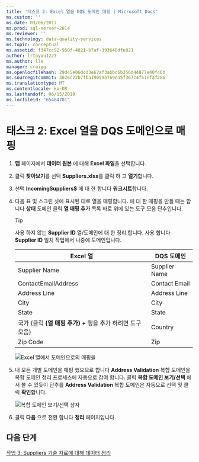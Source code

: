 ```yaml
---
title: '태스크 2: Excel 열을 DQS 도메인 매핑 | Microsoft Docs'
ms.custom: ''
ms.date: 03/06/2017
ms.prod: sql-server-2014
ms.reviewer: ''
ms.technology: data-quality-services
ms.topic: conceptual
ms.assetid: f347cc92-950f-4021-b7af-393640dfe821
author: lrtoyou1223
ms.author: lle
manager: craigg
ms.openlocfilehash: 29d45e06dcd3e67af3abbc6b356d44877e40f46b
ms.sourcegitcommit: 3026c22b7fba19059a769ea5f367c4f51efaf286
ms.translationtype: MT
ms.contentlocale: ko-KR
ms.lasthandoff: 06/15/2019
ms.locfileid: "65484701"
---
```

# <a name="task-2-mapping-excel-columns-to-dqs-domains"></a>태스크 2: Excel 열을 DQS 도메인으로 매핑
    
1.  **맵** 페이지에서 **데이터 원본** 에 대해 **Excel 파일**을 선택합니다.  
  
2.  클릭 **찾아보기**를 선택 **Suppliers.xlsx**를 클릭 하 고 **열기**합니다.  
  
3.  선택 **IncomingSuppliers$** 에 대 한 합니다 **워크시트**합니다.  
  
4.  다음 표 및 스크린 샷에 표시된 대로 열을 매핑합니다. 에 대 한 매핑을 만들 때는 합니다 **상태** 도메인 클릭 **열 매핑 추가** 목록 바로 위에 있는 도구 모음 단추입니다.  
  
    > [!TIP]  
    >  사용 하지 않는 **Supplier ID** 열/도메인에 대 한 정리 합니다. 사용 합니다 **Supplier ID** 일치 작업에서 나중에 도메인입니다.  
  
    |Excel 열|DQS 도메인|  
    |------------------|----------------|  
    |Supplier Name|Supplier Name|  
    |ContactEmailAddress|Contact Email|  
    |Address Line|Address Line|  
    |City|City|  
    |State|State|  
    |국가 (클릭 **(열 매핑 추가) +** 행을 추가 하려면 도구 모음)|Country|  
    |Zip Code|Zip|  
  
     ![Excel 열에서 도메인으로의 매핑을](../../2014/tutorials/media/et-mappingexcelcolumnstodqsdomains-01.jpg "Excel 열에서 도메인으로의 매핑")  
  
5.  내 모든 개별 도메인을 매핑 했으므로 합니다 **Address Validation** 복합 도메인을 복합 도메인 정리 프로세스에 자동으로 참여 합니다. 클릭 **복합 도메인 보기/선택** 에서 볼 수 있듯이 단추를 **Address Validation** 복합 도메인은 자동으로 선택 및 클릭 **확인**합니다.  
  
     ![복합 도메인 보기/선택 상자](../../2014/tutorials/media/et-mappingexcelcolumnstodqsdomains-02.jpg "복합 도메인 보기/선택 상자")  
  
6.  클릭 **다음** 으로 전환 합니다 **정리** 페이지입니다.  
  
## <a name="next-step"></a>다음 단계  
 [작업 3: Suppliers 기술 자료에 대해 데이터 정리](../../2014/tutorials/task-3-cleansing-data-against-the-suppliers-knowledge-base.md)  
  
  

